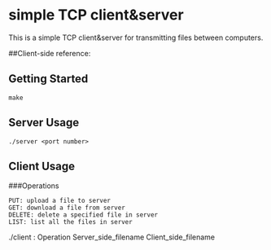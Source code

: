 # simple TCP client&server
This is a simple TCP client&server for transmitting files between computers.

##Client-side reference:




## Getting Started
```
make
```
## Server Usage
```
./server <port number>
```
## Client Usage
###Operations
```
PUT: upload a file to server
GET: download a file from server
DELETE: delete a specified file in server
LIST: list all the files in server
```

./client <IPV4 adress>:<port number> Operation Server_side_filename Client_side_filename
```


